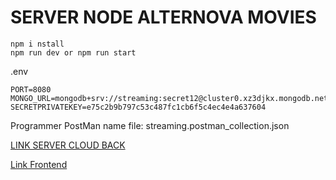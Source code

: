 # SERVER NODE ALTERNOVA MOVIES

```
npm i nstall
npm run dev or npm run start
```

.env
```
PORT=8080
MONGO_URL=mongodb+srv://streaming:secret12@cluster0.xz3djkx.mongodb.net/streaming
SECRETPRIVATEKEY=e75c2b9b797c53c487fc1cb6f5c4ec4e4a637604
```
Programmer PostMan name file: streaming.postman_collection.json

[LINK SERVER CLOUD BACK](https://back-movies-alternova-production.up.railway.app/)

[Link Frontend](https://github.com/valenzuela21/front-movies-alternova/)

